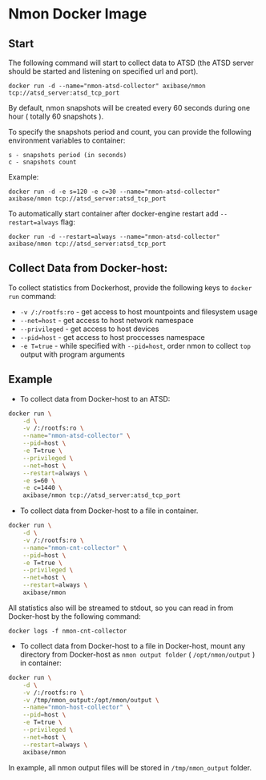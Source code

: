 # Nmon Docker Image

## Start

The following command will start to collect data to ATSD (the ATSD server should be started and listening on specified url and port).

```
docker run -d --name="nmon-atsd-collector" axibase/nmon tcp://atsd_server:atsd_tcp_port
```

By default, nmon snapshots will be created every 60 seconds during one hour ( totally 60 snapshots ).

To specify the snapshots period and count, you can provide the following environment variables to container:

```
s - snapshots period (in seconds)
c - snapshots count
```

Example:

```
docker run -d -e s=120 -e c=30 --name="nmon-atsd-collector" axibase/nmon tcp://atsd_server:atsd_tcp_port
```

To automatically start container after docker-engine restart add `--restart=always` flag:


```
docker run -d --restart=always --name="nmon-atsd-collector" axibase/nmon tcp://atsd_server:atsd_tcp_port
```

## Collect Data from Docker-host:

To collect statistics from Dockerhost, provide the following keys to ```docker run``` command:

* ```-v /:/rootfs:ro``` - get access to host mountpoints and filesystem usage
* ```--net=host``` - get access to host network namespace
* ```--privileged``` - get access to host devices
* ```--pid=host``` - get access to host proccesses namespace
* ```-e T=true``` - while specified with `--pid=host`, order nmon to collect `top` output with program arguments

## Example 

* To collect data from Docker-host to an ATSD:

```bash
docker run \
    -d \
    -v /:/rootfs:ro \
    --name="nmon-atsd-collector" \
    --pid=host \
    -e T=true \
    --privileged \
    --net=host \
    --restart=always \
    -e s=60 \
    -e c=1440 \
    axibase/nmon tcp://atsd_server:atsd_tcp_port
```

* To collect data from Docker-host to a file in container.


```bash
docker run \
    -d \
    -v /:/rootfs:ro \
    --name="nmon-cnt-collector" \
    --pid=host \
    -e T=true \
    --privileged \
    --net=host \
    --restart=always \
    axibase/nmon
```

All statistics also will be streamed to stdout, so you can read in from Docker-host by the following command:

```
docker logs -f nmon-cnt-collector
```

* To collect data from Docker-host to a file in Docker-host, mount any directory from Docker-host as `nmon output folder` ( ```/opt/nmon/output``` ) in container:

```bash
docker run \
    -d \
    -v /:/rootfs:ro \
    -v /tmp/nmon_output:/opt/nmon/output \
    --name="nmon-host-collector" \
    --pid=host \
    -e T=true \
    --privileged \
    --net=host \
    --restart=always \
    axibase/nmon
```

In example, all nmon output files will be stored in ```/tmp/nmon_output``` folder.

